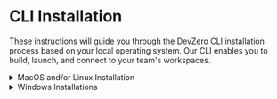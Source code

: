 # CLI Installation

These instructions will guide you through the DevZero CLI installation process based on your local operating system. Our CLI enables you to build, launch, and connect to your team's workspaces.&#x20;

<details>

<summary>MacOS and/or Linux Installation</summary>

Run the following command from within your terminal:&#x20;

<pre class="language-bash" data-full-width="false"><code class="lang-bash"><strong>curl -fsSL https://api.devzero.io/backend/v0/cli/install-script | sh
</strong></code></pre>

</details>

<details>

<summary>Windows Installations</summary>

Our Windows CLI requires [WSL 2](https://learn.microsoft.com/en-us/windows/wsl/install). We do not support WSL 1. To verify your WSL version you can run the following command:&#x20;

```sh
wsl -l -v
```

If you need to install or upgrade your WSL version please [follow these instructions](https://learn.microsoft.com/en-us/windows/wsl/install#upgrade-version-from-wsl-1-to-wsl-2). \
\
Once you have confirmed your WSL version, please open the Linux shell and run the following command:&#x20;

```bash
curl -fsSL https://api.devzero.io/backend/v0/cli/install-script | sh
```

</details>

